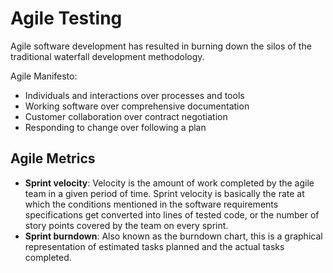 # Agile Testing
Agile software development has resulted in burning down the silos of the traditional waterfall development methodology. 

Agile Manifesto:
- Individuals and interactions over processes and tools
- Working software over comprehensive documentation
- Customer collaboration over contract negotiation
- Responding to change over following a plan

## Agile Metrics

- **Sprint velocity**: Velocity is the amount of work completed by the agile team in a given period of time. Sprint velocity is basically the rate at which the conditions mentioned in the software requirements specifications get converted into lines of tested code, or the number of story points covered by the team on every sprint.
- **Sprint burndown**: Also known as the burndown chart, this is a graphical representation of estimated tasks planned and the actual tasks completed. 